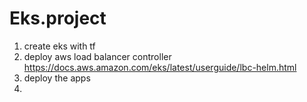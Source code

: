 # Eks.project
1. create eks with tf
2. deploy aws load balancer controller https://docs.aws.amazon.com/eks/latest/userguide/lbc-helm.html
3. deploy the apps
4. 